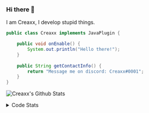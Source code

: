 ### Hi there 👋

I am Creaxx, I develop stupid things. 

```java
public class Creaxx implements JavaPlugin {

    public void onEnable() {
        System.out.println("Hello there!");
    }
    
    public String getContactInfo() {
        return "Message me on discord: Creaxx#0001";
    }
}
```

![Creaxx's Github Stats](https://github-readme-stats.vercel.app/api?username=CreaxxOG&show_icons=true&theme=dark&count_private=true)

<details>
  <summary>Code Stats</summary>

<!--START_SECTION:waka-->
![Code Time](http://img.shields.io/badge/Code%20Time-909%20hrs%2024%20mins-blue)

![Lines of code](https://img.shields.io/badge/From%20Hello%20World%20I%27ve%20Written-2%20Thousand%20lines%20of%20code-blue)

**🐱 My GitHub Data** 

> 🏆 597 Contributions in the Year 2022
 > 
> 📦 227.2 kB Used in GitHub's Storage 
 > 
> 🚫 Not Opted to Hire
 > 
> 📜 3 Public Repositories 
 > 
> 🔑 2 Private Repositories  
 > 
**I'm an Early 🐤** 

```text
🌞 Morning    15 commits     █░░░░░░░░░░░░░░░░░░░░░░░░   3.89% 
🌆 Daytime    178 commits    ███████████░░░░░░░░░░░░░░   46.11% 
🌃 Evening    173 commits    ███████████░░░░░░░░░░░░░░   44.82% 
🌙 Night      20 commits     █░░░░░░░░░░░░░░░░░░░░░░░░   5.18%

```
📅 **I'm Most Productive on Wednesday** 

```text
Monday       51 commits     ███░░░░░░░░░░░░░░░░░░░░░░   13.21% 
Tuesday      65 commits     ████░░░░░░░░░░░░░░░░░░░░░   16.84% 
Wednesday    67 commits     ████░░░░░░░░░░░░░░░░░░░░░   17.36% 
Thursday     51 commits     ███░░░░░░░░░░░░░░░░░░░░░░   13.21% 
Friday       47 commits     ███░░░░░░░░░░░░░░░░░░░░░░   12.18% 
Saturday     49 commits     ███░░░░░░░░░░░░░░░░░░░░░░   12.69% 
Sunday       56 commits     ███░░░░░░░░░░░░░░░░░░░░░░   14.51%

```


📊 **This Week I Spent My Time On** 

```text
💬 Programming Languages: 
Java                     3 hrs 1 min         █████████████████░░░░░░░░   68.18% 
TypeScript               53 mins             █████░░░░░░░░░░░░░░░░░░░░   20.16% 
Kotlin                   30 mins             ███░░░░░░░░░░░░░░░░░░░░░░   11.57% 
Markdown                 0 secs              ░░░░░░░░░░░░░░░░░░░░░░░░░   0.04% 
JavaScript               0 secs              ░░░░░░░░░░░░░░░░░░░░░░░░░   0.03%

🔥 Editors: 
IntelliJ                 4 hrs 25 mins       █████████████████████████   100.0%

```

**I Mostly Code in Java** 

```text
Java                     6 repos             ████████████████░░░░░░░░░   66.67% 
EJS                      1 repo              ██░░░░░░░░░░░░░░░░░░░░░░░   11.11% 
Kotlin                   1 repo              ██░░░░░░░░░░░░░░░░░░░░░░░   11.11% 
Python                   1 repo              ██░░░░░░░░░░░░░░░░░░░░░░░   11.11%

```



 Last Updated on 03/10/2022 02:10:08 UTC
<!--END_SECTION:waka-->
</details>
